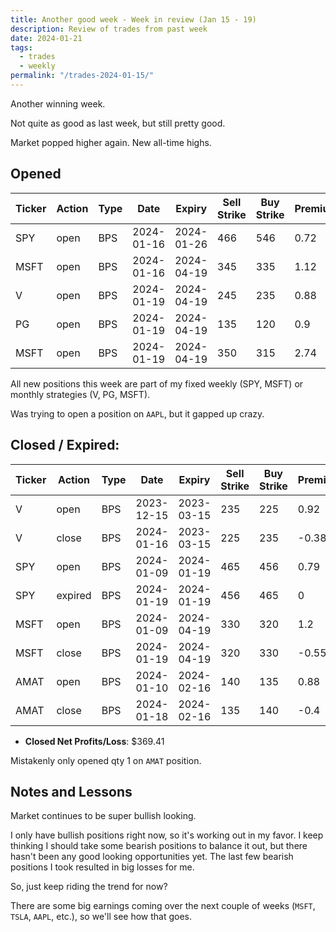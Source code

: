 ```yaml
---
title: Another good week - Week in review (Jan 15 - 19)
description: Review of trades from past week
date: 2024-01-21
tags:
  - trades
  - weekly
permalink: "/trades-2024-01-15/"
---
```


Another winning week.
 
Not quite as good as last week, but still pretty good.

Market popped higher again.  New all-time highs.

## Opened

<div class="trade-table weekly full-width">

|**Ticker**|**Action**|**Type**|**Date**|**Expiry**|**Sell Strike**|**Buy Strike**|**Premium**|**Qty**|**Fee**|**Net**|
|---|---|---|---|---|---|---|---|---|---|---|
|SPY|open|BPS|2024-01-16|2024-01-26|466|546|0.72|2|4.75|139.25|
|MSFT|open|BPS|2024-01-16|2024-04-19|345|335|1.12|1|2.1|109.9|
|V|open|BPS|2024-01-19|2024-04-19|245|235|0.88|1|2.1|85.9|
|PG|open|BPS|2024-01-19|2024-04-19|135|120|0.9|1|1.4|88.6|
|MSFT|open|BPS|2024-01-19|2024-04-19|350|315|2.74|1|2.1|271.9|

</div>

All new positions this week are part of my fixed weekly (SPY, MSFT) or monthly strategies (V, PG, MSFT).

Was trying to open a position on `AAPL`, but it gapped up crazy.

## Closed / Expired:

<div class = "trade-table monthly full-width">

|**Ticker**|**Action**|**Type**|**Date**|**Expiry**|**Sell Strike**|**Buy Strike**|**Premium**|**Qty**|**Fee**|**Net**|**Profit/Loss**|
|---|---|---|---|---|---|---|---|---|---|---|---|
|V|open|BPS|2023-12-15|2023-03-15|235|225|0.92|2|1.09|182.91|$105.52|
|V|close|BPS|2024-01-16|2023-03-15|225|235|-0.38|2|1.39|-77.39|
|SPY|open|BPS|2024-01-09|2024-01-19|465|456|0.79|2|1.79|156.21|$156.21|
|SPY|expired|BPS|2024-01-19|2024-01-19|456|465|0|2|0|0|
|MSFT|open|BPS|2024-01-09|2024-04-19|330|320|1.2|1|1.26|118.74|$62.34|
|MSFT|close|BPS|2024-01-19|2024-04-19|320|330|-0.55|1|1.4|-56.4|
|AMAT|open|BPS|2024-01-10|2024-02-16|140|135|0.88|1|1.4|86.6|$45.34|
|AMAT|close|BPS|2024-01-18|2024-02-16|135|140|-0.4|1|1.26|-41.26|
</div>

- **Closed Net Profits/Loss**: $369.41

Mistakenly only opened qty 1 on `AMAT` position.


## Notes and Lessons

Market continues to be super bullish looking.

I only have bullish positions right now, so it's working out in my favor.  I keep thinking I should take some bearish positions to balance it out, but there hasn't been any good looking opportunities yet.  The last few bearish positions I took resulted in big losses for me.

So, just keep riding the trend for now?

There are some big earnings coming over the next couple of weeks (`MSFT`, `TSLA`, `AAPL`, etc.), so we'll see how that goes.
